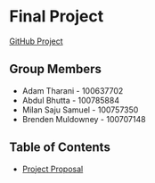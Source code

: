 # Final Project

[GitHub Project](https://github.com/users/adamtharani/projects/1/)

## Group Members

- Adam Tharani - 100637702
- Abdul Bhutta - 100785884
- Milan Saju Samuel - 100757350
- Brenden Muldowney - 100707148

## Table of Contents
- [Project Proposal](Group26_ProjectProposal.pdf)
